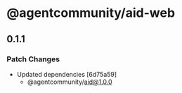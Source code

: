 # @agentcommunity/aid-web

## 0.1.1

### Patch Changes

- Updated dependencies [6d75a59]
  - @agentcommunity/aid@1.0.0
